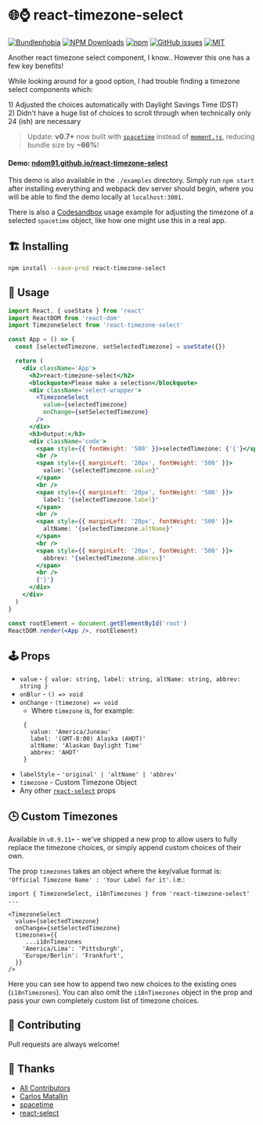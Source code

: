 # 🌐⌚ react-timezone-select

[![Bundlephobia](https://badgen.net/bundlephobia/minzip/react-timezone-select?style=flat-square)](https://bundlephobia.com/result?p=react-timezone-select@0.8.3)
[![NPM Downloads](https://img.shields.io/npm/dm/react-timezone-select?style=flat-square)](https://www.npmjs.com/package/react-timezone-select)
[![npm](https://img.shields.io/npm/v/react-timezone-select?style=flat-square)](https://www.npmjs.com/package/react-timezone-select)
[![GitHub issues](https://img.shields.io/github/issues/ndom91/react-timezone-select?style=flat-square)](https://github.com/ndom91/react-timezone-select/issues)
[![MIT](https://badgen.net/badge/license/MIT/blue?style=flat-square)](https://github.com/ndom91/react-timezone-select/blob/main/LICENSE)

Another react timezone select component, I know.. However this one has a few key benefits!

While looking around for a good option, I had trouble finding a timezone select components which:

1\) Adjusted the choices automatically with Daylight Savings Time (DST)  
2\) Didn't have a huge list of choices to scroll through when technically only 24 (ish) are necessary

> Update: **v0.7+** now built with [`spacetime`](https://github.com/spencermountain/spacetime) instead of [`moment.js`](https://momentjs.com), reducing bundle size by **~66%**!

#### Demo: [ndom91.github.io/react-timezone-select](https://ndom91.github.io/react-timezone-select/)

This demo is also available in the `./examples` directory. Simply run `npm start` after installing everything and webpack dev server should begin, where you will be able to find the demo locally at `localhost:3001`.

There is also a [Codesandbox](https://codesandbox.io/s/react-timezone-select-usage-z37hf) usage example for adjusting the timezone of a selected `spacetime` object, like how one might use this in a real app.

## 🏗️ Installing

```bash
npm install --save-prod react-timezone-select
```

## 🔭 Usage

```jsx
import React, { useState } from 'react'
import ReactDOM from 'react-dom'
import TimezoneSelect from 'react-timezone-select'

const App = () => {
  const [selectedTimezone, setSelectedTimezone] = useState({})

  return (
    <div className='App'>
      <h2>react-timezone-select</h2>
      <blockquote>Please make a selection</blockquote>
      <div className='select-wrapper'>
        <TimezoneSelect
          value={selectedTimezone}
          onChange={setSelectedTimezone}
        />
      </div>
      <h3>Output:</h3>
      <div className='code'>
        <span style={{ fontWeight: '500' }}>selectedTimezone: {'{'}</span>{' '}
        <br />
        <span style={{ marginLeft: '20px', fontWeight: '500' }}>
          value: '{selectedTimezone.value}'
        </span>
        <br />
        <span style={{ marginLeft: '20px', fontWeight: '500' }}>
          label: '{selectedTimezone.label}'
        </span>
        <br />
        <span style={{ marginLeft: '20px', fontWeight: '500' }}>
          altName: '{selectedTimezone.altName}'
        </span>
        <br />
        <span style={{ marginLeft: '20px', fontWeight: '500' }}>
          abbrev: '{selectedTimezone.abbrev}'
        </span>
        <br />
        {'}'}
      </div>
    </div>
  )
}

const rootElement = document.getElementById('root')
ReactDOM.render(<App />, rootElement)
```

## 🕹️ Props

- `value` - `{ value: string, label: string, altName: string, abbrev: string }`
- `onBlur` - `() => void`
- `onChange` - `(timezone) => void`
  - Where `timezone` is, for example:
  ```
   {
     value: 'America/Juneau'
     label: '(GMT-8:00) Alaska (AHDT)'
     altName: 'Alaskan Daylight Time'
     abbrev: 'AHDT'
   }
  ```
- `labelStyle` - `'original' | 'altName' | 'abbrev'`
- `timezone` - Custom Timezone Object
- Any other [`react-select`](https://github.com/jedwatson/react-select#props) props

## 🕒 Custom Timezones

Available in `v0.9.11+` - we've shipped a new prop to allow users to fully replace the timezone choices, or simply append custom choices of their own.

The prop `timezones` takes an object where the key/value format is: `'Official Timezone Name' : 'Your Label for it'`. i.e.:

```
import { TimezoneSelect, i18nTimezones } from 'react-timezone-select'
...

<TimezoneSelect
  value={selectedTimezone}
  onChange={setSelectedTimezone}
  timezones={{
     ...i18nTimezones
    'America/Lima': 'Pittsburgh',
    'Europe/Berlin': 'Frankfurt',
  }}
/>
```

Here you can see how to append two new choices to the existing ones (`i18nTimezones`). You can also omit the `i18nTimezones` object in the prop and pass your own completely custom list of timezone choices.

## 🚧 Contributing

Pull requests are always welcome!

## 🙏 Thanks

- [All Contributors](https://github.com/ndom91/react-timezone-select/graphs/contributors)
- [Carlos Matallin](https://github.com/matallo/)
- [spacetime](https://github.com/spencermountain/spacetime)
- [react-select](https://react-select.com)
